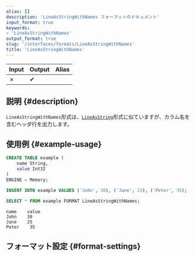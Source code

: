 ```yaml
---
alias: []
description: 'LineAsStringWithNames フォーマットのドキュメント'
input_format: true
keywords:
- 'LineAsStringWithNames'
output_format: true
slug: '/interfaces/formats/LineAsStringWithNames'
title: 'LineAsStringWithNames'
---
```




| Input | Output | Alias |
|-------|--------|-------|
| ✗     | ✔      |       |

## 説明 {#description}

`LineAsStringWithNames`形式は、[`LineAsString`](./LineAsString.md)形式に似ていますが、カラム名を含むヘッダ行を出力します。

## 使用例 {#example-usage}

```sql title="クエリ"
CREATE TABLE example (
    name String,
    value Int32
)
ENGINE = Memory;

INSERT INTO example VALUES ('John', 30), ('Jane', 25), ('Peter', 35);

SELECT * FROM example FORMAT LineAsStringWithNames;
```

```response title="レスポンス"
name    value
John    30
Jane    25
Peter    35
```

## フォーマット設定 {#format-settings}
